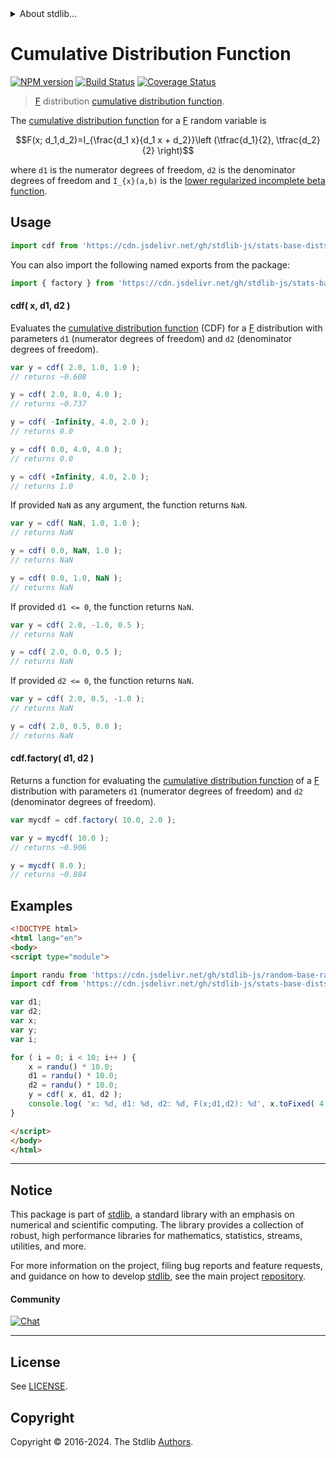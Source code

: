 <!--

@license Apache-2.0

Copyright (c) 2018 The Stdlib Authors.

Licensed under the Apache License, Version 2.0 (the "License");
you may not use this file except in compliance with the License.
You may obtain a copy of the License at

   http://www.apache.org/licenses/LICENSE-2.0

Unless required by applicable law or agreed to in writing, software
distributed under the License is distributed on an "AS IS" BASIS,
WITHOUT WARRANTIES OR CONDITIONS OF ANY KIND, either express or implied.
See the License for the specific language governing permissions and
limitations under the License.

-->


<details>
  <summary>
    About stdlib...
  </summary>
  <p>We believe in a future in which the web is a preferred environment for numerical computation. To help realize this future, we've built stdlib. stdlib is a standard library, with an emphasis on numerical and scientific computation, written in JavaScript (and C) for execution in browsers and in Node.js.</p>
  <p>The library is fully decomposable, being architected in such a way that you can swap out and mix and match APIs and functionality to cater to your exact preferences and use cases.</p>
  <p>When you use stdlib, you can be absolutely certain that you are using the most thorough, rigorous, well-written, studied, documented, tested, measured, and high-quality code out there.</p>
  <p>To join us in bringing numerical computing to the web, get started by checking us out on <a href="https://github.com/stdlib-js/stdlib">GitHub</a>, and please consider <a href="https://opencollective.com/stdlib">financially supporting stdlib</a>. We greatly appreciate your continued support!</p>
</details>

# Cumulative Distribution Function

[![NPM version][npm-image]][npm-url] [![Build Status][test-image]][test-url] [![Coverage Status][coverage-image]][coverage-url] <!-- [![dependencies][dependencies-image]][dependencies-url] -->

> [F][f-distribution] distribution [cumulative distribution function][cdf].

<section class="intro">

The [cumulative distribution function][cdf] for a [F][f-distribution] random variable is

<!-- <equation class="equation" label="eq:f_cdf" align="center" raw="F(x; d_1,d_2)=I_{\frac{d_1 x}{d_1 x + d_2}}\left (\tfrac{d_1}{2}, \tfrac{d_2}{2} \right)" alt="Cumulative distribution function for an F distribution."> -->

```math
F(x; d_1,d_2)=I_{\frac{d_1 x}{d_1 x + d_2}}\left (\tfrac{d_1}{2}, \tfrac{d_2}{2} \right)
```

<!-- <div class="equation" align="center" data-raw-text="F(x; d_1,d_2)=I_{\frac{d_1 x}{d_1 x + d_2}}\left (\tfrac{d_1}{2}, \tfrac{d_2}{2} \right)" data-equation="eq:f_cdf">
    <img src="https://cdn.jsdelivr.net/gh/stdlib-js/stdlib@591cf9d5c3a0cd3c1ceec961e5c49d73a68374cb/lib/node_modules/@stdlib/stats/base/dists/f/cdf/docs/img/equation_f_cdf.svg" alt="Cumulative distribution function for an F distribution.">
    <br>
</div> -->

<!-- </equation> -->

where `d1` is the numerator degrees of freedom, `d2` is the denominator degrees of freedom and `I_{x}(a,b)` is the [lower regularized incomplete beta function][@stdlib/math/base/special/betainc].

</section>

<!-- /.intro -->



<section class="usage">

## Usage

```javascript
import cdf from 'https://cdn.jsdelivr.net/gh/stdlib-js/stats-base-dists-f-cdf@v0.2.0-esm/index.mjs';
```

You can also import the following named exports from the package:

```javascript
import { factory } from 'https://cdn.jsdelivr.net/gh/stdlib-js/stats-base-dists-f-cdf@v0.2.0-esm/index.mjs';
```

#### cdf( x, d1, d2 )

Evaluates the [cumulative distribution function][cdf] (CDF) for a [F][f-distribution] distribution with parameters `d1` (numerator degrees of freedom) and `d2` (denominator degrees of freedom).

```javascript
var y = cdf( 2.0, 1.0, 1.0 );
// returns ~0.608

y = cdf( 2.0, 8.0, 4.0 );
// returns ~0.737

y = cdf( -Infinity, 4.0, 2.0 );
// returns 0.0

y = cdf( 0.0, 4.0, 4.0 );
// returns 0.0

y = cdf( +Infinity, 4.0, 2.0 );
// returns 1.0
```

If provided `NaN` as any argument, the function returns `NaN`.

```javascript
var y = cdf( NaN, 1.0, 1.0 );
// returns NaN

y = cdf( 0.0, NaN, 1.0 );
// returns NaN

y = cdf( 0.0, 1.0, NaN );
// returns NaN
```

If provided `d1 <= 0`, the function returns `NaN`.

```javascript
var y = cdf( 2.0, -1.0, 0.5 );
// returns NaN

y = cdf( 2.0, 0.0, 0.5 );
// returns NaN
```

If provided `d2 <= 0`, the function returns `NaN`.

```javascript
var y = cdf( 2.0, 0.5, -1.0 );
// returns NaN

y = cdf( 2.0, 0.5, 0.0 );
// returns NaN
```

#### cdf.factory( d1, d2 )

Returns a function for evaluating the [cumulative distribution function][cdf] of a [F][f-distribution] distribution with parameters `d1` (numerator degrees of freedom) and `d2` (denominator degrees of freedom).

```javascript
var mycdf = cdf.factory( 10.0, 2.0 );

var y = mycdf( 10.0 );
// returns ~0.906

y = mycdf( 8.0 );
// returns ~0.884
```

</section>

<!-- /.usage -->

<section class="examples">

## Examples

<!-- eslint no-undef: "error" -->

```html
<!DOCTYPE html>
<html lang="en">
<body>
<script type="module">

import randu from 'https://cdn.jsdelivr.net/gh/stdlib-js/random-base-randu@esm/index.mjs';
import cdf from 'https://cdn.jsdelivr.net/gh/stdlib-js/stats-base-dists-f-cdf@v0.2.0-esm/index.mjs';

var d1;
var d2;
var x;
var y;
var i;

for ( i = 0; i < 10; i++ ) {
    x = randu() * 10.0;
    d1 = randu() * 10.0;
    d2 = randu() * 10.0;
    y = cdf( x, d1, d2 );
    console.log( 'x: %d, d1: %d, d2: %d, F(x;d1,d2): %d', x.toFixed( 4 ), d1.toFixed( 4 ), d2.toFixed( 4 ), y.toFixed( 4 ) );
}

</script>
</body>
</html>
```

</section>

<!-- /.examples -->

<!-- Section for related `stdlib` packages. Do not manually edit this section, as it is automatically populated. -->

<section class="related">

</section>

<!-- /.related -->

<!-- Section for all links. Make sure to keep an empty line after the `section` element and another before the `/section` close. -->


<section class="main-repo" >

* * *

## Notice

This package is part of [stdlib][stdlib], a standard library with an emphasis on numerical and scientific computing. The library provides a collection of robust, high performance libraries for mathematics, statistics, streams, utilities, and more.

For more information on the project, filing bug reports and feature requests, and guidance on how to develop [stdlib][stdlib], see the main project [repository][stdlib].

#### Community

[![Chat][chat-image]][chat-url]

---

## License

See [LICENSE][stdlib-license].


## Copyright

Copyright &copy; 2016-2024. The Stdlib [Authors][stdlib-authors].

</section>

<!-- /.stdlib -->

<!-- Section for all links. Make sure to keep an empty line after the `section` element and another before the `/section` close. -->

<section class="links">

[npm-image]: http://img.shields.io/npm/v/@stdlib/stats-base-dists-f-cdf.svg
[npm-url]: https://npmjs.org/package/@stdlib/stats-base-dists-f-cdf

[test-image]: https://github.com/stdlib-js/stats-base-dists-f-cdf/actions/workflows/test.yml/badge.svg?branch=v0.2.0
[test-url]: https://github.com/stdlib-js/stats-base-dists-f-cdf/actions/workflows/test.yml?query=branch:v0.2.0

[coverage-image]: https://img.shields.io/codecov/c/github/stdlib-js/stats-base-dists-f-cdf/main.svg
[coverage-url]: https://codecov.io/github/stdlib-js/stats-base-dists-f-cdf?branch=main

<!--

[dependencies-image]: https://img.shields.io/david/stdlib-js/stats-base-dists-f-cdf.svg
[dependencies-url]: https://david-dm.org/stdlib-js/stats-base-dists-f-cdf/main

-->

[chat-image]: https://img.shields.io/gitter/room/stdlib-js/stdlib.svg
[chat-url]: https://app.gitter.im/#/room/#stdlib-js_stdlib:gitter.im

[stdlib]: https://github.com/stdlib-js/stdlib

[stdlib-authors]: https://github.com/stdlib-js/stdlib/graphs/contributors

[umd]: https://github.com/umdjs/umd
[es-module]: https://developer.mozilla.org/en-US/docs/Web/JavaScript/Guide/Modules

[deno-url]: https://github.com/stdlib-js/stats-base-dists-f-cdf/tree/deno
[deno-readme]: https://github.com/stdlib-js/stats-base-dists-f-cdf/blob/deno/README.md
[umd-url]: https://github.com/stdlib-js/stats-base-dists-f-cdf/tree/umd
[umd-readme]: https://github.com/stdlib-js/stats-base-dists-f-cdf/blob/umd/README.md
[esm-url]: https://github.com/stdlib-js/stats-base-dists-f-cdf/tree/esm
[esm-readme]: https://github.com/stdlib-js/stats-base-dists-f-cdf/blob/esm/README.md
[branches-url]: https://github.com/stdlib-js/stats-base-dists-f-cdf/blob/main/branches.md

[stdlib-license]: https://raw.githubusercontent.com/stdlib-js/stats-base-dists-f-cdf/main/LICENSE

[cdf]: https://en.wikipedia.org/wiki/Cumulative_distribution_function

[f-distribution]: https://en.wikipedia.org/wiki/F_distribution

[@stdlib/math/base/special/betainc]: https://github.com/stdlib-js/math-base-special-betainc/tree/esm

</section>

<!-- /.links -->
